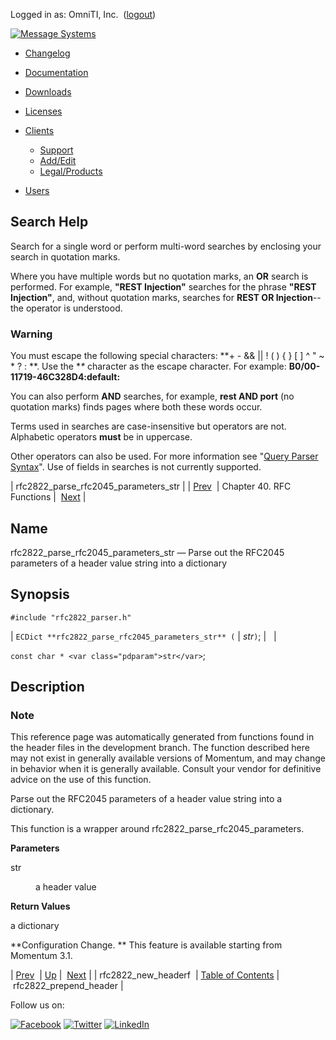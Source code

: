 Logged in as: OmniTI, Inc.  ([logout](https://support.messagesystems.com/logout.php))

[![Message Systems](https://support.messagesystems.com/images/ms-white205.png)](https://support.messagesystems.com/start.php) 

*   [Changelog](https://support.messagesystems.com/start.php?show=changelog)
*   [Documentation](https://support.messagesystems.com/docs/)
*   [Downloads](https://support.messagesystems.com/start.php)

*   [Licenses](https://support.messagesystems.com/license_summary.php)
*   <a href="">Clients</a>
    *   [Support](https://support.messagesystems.com/cs.php)
    *   [Add/Edit](https://support.messagesystems.com/edit_client.php)
    *   [Legal/Products](https://support.messagesystems.com/edit_products.php)
*   [Users](https://support.messagesystems.com/edit_customer.php)

## Search Help

Search for a single word or perform multi-word searches by enclosing your search in quotation marks.

Where you have multiple words but no quotation marks, an **OR** search is performed. For example, **"REST Injection"** searches for the phrase **"REST Injection"**, and, without quotation marks, searches for **REST OR Injection**--the operator is understood.

### Warning

You must escape the following special characters: **+ - && || ! ( ) { } [ ] ^ " ~ * ? : \**. Use the **\** character as the escape character. For example: **B0/00-11719-46C328D4\:default\:**

You can also perform **AND** searches, for example, **rest AND port** (no quotation marks) finds pages where both these words occur.

Terms used in searches are case-insensitive but operators are not. Alphabetic operators **must** be in uppercase.

Other operators can also be used. For more information see "[Query Parser Syntax](https://lucene.apache.org/core/old_versioned_docs/versions/3_0_0/queryparsersyntax.html)". Use of fields in searches is not currently supported.

| rfc2822_parse_rfc2045_parameters_str |
| [Prev](apis.rfc2822_new_headerf.php)  | Chapter 40. RFC Functions |  [Next](apis.rfc2822_prepend_headers.php) |

<a name="apis.rfc2822_parse_rfc2045_parameters_str"></a>
## Name

rfc2822_parse_rfc2045_parameters_str — Parse out the RFC2045 parameters of a header value string into a dictionary

## Synopsis

`#include "rfc2822_parser.h"`

| `ECDict **rfc2822_parse_rfc2045_parameters_str** (` | <var class="pdparam">str</var>`)`; |   |

`const char * <var class="pdparam">str</var>`;<a name="idp31290096"></a>
## Description

### Note

This reference page was automatically generated from functions found in the header files in the development branch. The function described here may not exist in generally available versions of Momentum, and may change in behavior when it is generally available. Consult your vendor for definitive advice on the use of this function.

Parse out the RFC2045 parameters of a header value string into a dictionary.

This function is a wrapper around rfc2822_parse_rfc2045_parameters.

**Parameters**

<dl class="variablelist">

<dt>str</dt>

<dd>

a header value

</dd>

</dl>

**Return Values**

a dictionary

**Configuration Change. ** This feature is available starting from Momentum 3.1.

| [Prev](apis.rfc2822_new_headerf.php)  | [Up](rfc.php) |  [Next](apis.rfc2822_prepend_headers.php) |
| rfc2822_new_headerf  | [Table of Contents](index.php) |  rfc2822_prepend_header |

Follow us on:

[![Facebook](https://support.messagesystems.com/images/icon-facebook.png)](http://www.facebook.com/messagesystems) [![Twitter](https://support.messagesystems.com/images/icon-twitter.png)](http://twitter.com/#!/MessageSystems) [![LinkedIn](https://support.messagesystems.com/images/icon-linkedin.png)](http://www.linkedin.com/company/message-systems)
